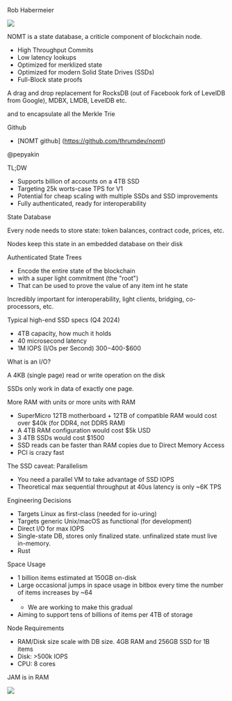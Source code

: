 Rob Habermeier

![](dwe_NOMT_Trie.png)


NOMT is a state database, a criticle component of blockchain node.
- High Throughput Commits
- Low latency lookups
- Optimized for merklized state
- Optimized for modern Solid State Drives (SSDs)
- Full-Block state proofs

A drag and drop replacement for RocksDB (out of Facebook fork of LevelDB from Google), MDBX, LMDB, LevelDB etc.

and to encapsulate all the Merkle Trie

Github 
- [NOMT github] (https://github.com/thrumdev/nomt)

@pepyakin

TL;DW
- Supports billion of accounts on a 4TB SSD
- Targeting 25k worts-case TPS for V1
- Potential for cheap scaling with multiple SSDs and SSD improvements
- Fully authenticated, ready for interoperability


State Database

Every node needs to store state: token balances, contract code, prices, etc.

Nodes keep this state in an embedded database on their disk

Authenticated State Trees
- Encode the entire state of the blockchain
- with a super light commitment (the "root")
- That can be used to prove the value of any item int he state

Incredibly important for interoperability, light clients, bridging, co-processors, etc.

Typical high-end SSD specs (Q4 2024)
- 4TB capacity, how much it holds
- 40 microsecond latency
- 1M IOPS (I/Os per Second)
$300-$400-$600

What is an I/O?

A 4KB (single page) read or write operation on the disk

SSDs only work in data of exactly one page.


More RAM with units or more units with RAM

- SuperMicro 12TB motherboard + 12TB of compatible RAM would cost over $40k (for DDR4, not DDR5 RAM)
- A 4TB RAM configuration would cost $5k USD
- 3 4TB SSDs would cost $1500
- SSD reads can be faster than RAM copies due to Direct Memory Access
- PCI is crazy fast

The SSD caveat: Parallelism
- You need a parallel VM to take advantage of SSD IOPS
- Theoretical max sequential throughput at 40us latency is only ~6K TPS

Engineering Decisions
- Targets Linux as first-class (needed for io-uring)
- Targets generic Unix/macOS as functional (for development)
- Direct I/O for max IOPS
- Single-state DB, stores only finalized state.  unfinalized state must live in-memory.
- Rust

Space Usage
- 1 billion items estimated at 150GB on-disk
- Large occasional jumps in space usage in bitbox every time the number of items increases by ~64
- - We are working to make this gradual
- Aiming to support tens of billions of items per 4TB of storage

Node Requirements

- RAM/Disk size scale with DB size. 4GB RAM and 256GB SSD for 1B items
- Disk: >500k IOPS
- CPU: 8 cores


JAM is in RAM

![](dwe_NOMT_Architecture.png)
